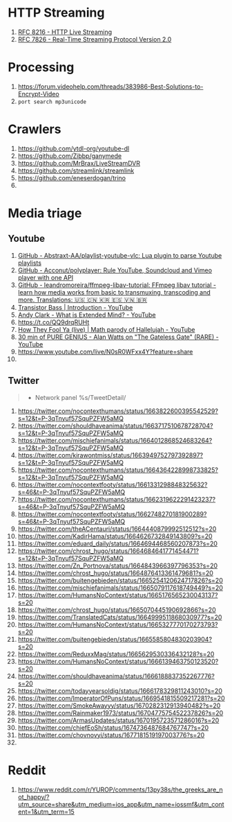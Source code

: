 # HTTP Streaming
1. [RFC 8216 - HTTP Live Streaming](https://datatracker.ietf.org/doc/html/rfc8216)
2. [RFC 7826 - Real-Time Streaming Protocol Version 2.0](https://datatracker.ietf.org/doc/html/rfc7826)

# Processing
1. https://forum.videohelp.com/threads/383986-Best-Solutions-to-Encrypt-Video
2. `port search mp3unicode`

# Crawlers
1. https://github.com/ytdl-org/youtube-dl
2. https://github.com/Zibbp/ganymede
3. https://github.com/MrBrax/LiveStreamDVR
4. https://github.com/streamlink/streamlink
5. https://github.com/eneserdogan/trino
6. 

# Media triage
## Youtube
1. [GitHub - Abstraxt-AA/playlist-youtube-vlc: Lua plugin to parse Youtube playlists](https://github.com/Abstraxt-AA/playlist-youtube-vlc)
2. [GitHub - Acconut/polyplayer: Rule YouTube, Soundcloud and Vimeo player with one API](https://github.com/Acconut/polyplayer)
3. [GitHub - leandromoreira/ffmpeg-libav-tutorial: FFmpeg libav tutorial - learn how media works from basic to transmuxing, transcoding and more. Translations: 🇺🇸 🇨🇳 🇰🇷 🇪🇸 🇻🇳 🇧🇷](https://github.com/leandromoreira/ffmpeg-libav-tutorial)
4. [Transistor Bass | Introduction - YouTube](https://www.youtube.com/watch?v=doqLWb5ghCI&t=137s)
5. [Andy Clark - What is Extended Mind? - YouTube](https://youtu.be/kc-TdMjuJRU)
6. https://t.co/QQ9drqRUHt
7. [How They Fool Ya (live) | Math parody of Hallelujah - YouTube](https://youtu.be/NOCsdhzo6Jg)
8. [30 min of PURE GENIUS - Alan Watts on "The Gateless Gate" (RARE) - YouTube](https://youtu.be/N-Mav6EKxOc)
9. https://www.youtube.com/live/N0sR0WFxx4Y?feature=share
10. 

## Twitter
> - Network panel %s/TweetDetail/
1. https://twitter.com/nocontexthumans/status/1663822600395542529?s=12&t=P-3qTnyuf57SquPZFW5aMQ
2. https://twitter.com/shouldhaveanima/status/1663717510678728704?s=12&t=P-3qTnyuf57SquPZFW5aMQ
3. https://twitter.com/mischiefanimals/status/1664012868524683264?s=12&t=P-3qTnyuf57SquPZFW5aMQ
4. https://twitter.com/kirawontmiss/status/1663949752797392897?s=12&t=P-3qTnyuf57SquPZFW5aMQ
5. https://twitter.com/nocontexthumans/status/1664364228998733825?s=12&t=P-3qTnyuf57SquPZFW5aMQ
6. https://twitter.com/nocontextfooty/status/1661331298848325632?s=46&t=P-3qTnyuf57SquPZFW5aMQ
7. https://twitter.com/nocontexthumans/status/1662319622291423237?s=46&t=P-3qTnyuf57SquPZFW5aMQ
8. https://twitter.com/nocontextfooty/status/1662748270181900289?s=46&t=P-3qTnyuf57SquPZFW5aMQ
9. https://twitter.com/theACentauri/status/1664440879992512512?s=20
10. https://twitter.com/KadirHama/status/1664626732849143809?s=20
11. https://twitter.com/eduard_daily/status/1664694468560207873?s=20
12. https://twitter.com/chrost_hugo/status/1664684641771454471?s=12&t=P-3qTnyuf57SquPZFW5aMQ
13. https://twitter.com/Zn_Portnova/status/1664843966397796353?s=20
14. https://twitter.com/chrost_hugo/status/1664876413361479681?s=20
15. https://twitter.com/buitengebieden/status/1665254120624717826?s=20
16. https://twitter.com/mischiefanimals/status/1665079117618749449?s=20
17. https://twitter.com/HumansNoContext/status/1665176565230043137?s=20
18. https://twitter.com/chrost_hugo/status/1665070445190692866?s=20
19. https://twitter.com/TranslatedCats/status/1664999511868030977?s=20
20. https://twitter.com/HumansNoContext/status/1665327770170273793?s=20
21. https://twitter.com/buitengebieden/status/1665585804830203904?s=20
22. https://twitter.com/ReduxxMag/status/1665629530336432128?s=20
23. https://twitter.com/HumansNoContext/status/1666139463750123520?s=20
5. https://twitter.com/shouldhaveanima/status/1666188837352267776?s=20
24. https://twitter.com/todayyearsoldig/status/1666178329811243010?s=20
25. https://twitter.com/ImperatorOfPuns/status/1669541815509217281?s=20
26. https://twitter.com/SmokeAwayyy/status/1670282312913940482?s=20
27. https://twitter.com/Rainmaker1973/status/1670477575452237826?s=20
28. https://twitter.com/ArmasUpdates/status/1670195723571286016?s=20
29. https://twitter.com/chiefEoSh/status/1674736487684767747?s=20
30. https://twitter.com/chovnovyi/status/1677181519197003776?s=20
31. 

# Reddit
1. https://www.reddit.com/r/YUROP/comments/13py38s/the_greeks_are_not_happy/?utm_source=share&utm_medium=ios_app&utm_name=iossmf&utm_content=1&utm_term=15